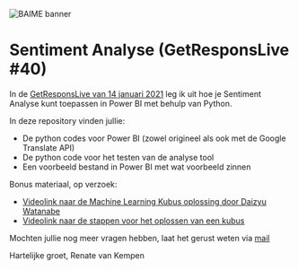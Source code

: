 ![BAIME banner](https://user-images.githubusercontent.com/47600826/89530907-9b3f6480-d7ef-11ea-9849-27617f6025cf.png)

# Sentiment Analyse (GetResponsLive #40)
In de [GetResponsLive van 14 januari 2021](https://youtu.be/a8pd8jvTBks) leg ik uit hoe je Sentiment Analyse kunt toepassen in Power BI met behulp van Python. 

In deze repository vinden jullie: 

- De python codes voor Power BI (zowel origineel als ook met de Google Translate API)
- De python code voor het testen van de analyse tool
- Een voorbeeld bestand in Power BI met wat voorbeeld zinnen

Bonus materiaal, op verzoek: 

- [Videolink naar de Machine Learning Kubus oplossing door Daizyu Watanabe](https://www.youtube.com/watch?v=okJ4DMuXRRs)
- [Videolink naar de stappen voor het oplossen van een kubus](https://www.youtube.com/watch?v=R-R0KrXvWbc)

Mochten jullie nog meer vragen hebben, laat het gerust weten via [mail](renate@baime.nl)

Hartelijke groet, 
Renate van Kempen
